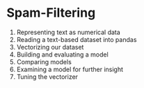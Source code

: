# Spam-Filtering

1. Representing text as numerical data
2. Reading a text-based dataset into pandas
3. Vectorizing our dataset
4. Building and evaluating a model
5. Comparing models
6. Examining a model for further insight
7. Tuning the vectorizer 
